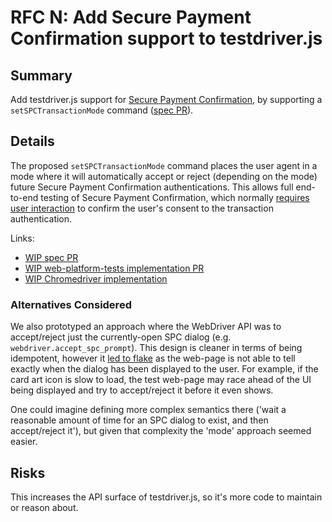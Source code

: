 # RFC N: Add Secure Payment Confirmation support to testdriver.js

## Summary

Add testdriver.js support for [Secure Payment
Confirmation](https://w3c.github.io/secure-payment-confirmation/), by
supporting a `setSPCTransactionMode` command ([spec
PR](https://github.com/w3c/secure-payment-confirmation/pull/151)).

## Details

The proposed `setSPCTransactionMode` command places the user agent in a mode
where it will automatically accept or reject (depending on the mode) future
Secure Payment Confirmation authentications. This allows full end-to-end
testing of Secure Payment Confirmation, which normally [requires user
interaction](https://w3c.github.io/secure-payment-confirmation/#sctn-transaction-confirmation-ux)
to confirm the user's consent to the transaction authentication.

Links:
  - [WIP spec PR](https://github.com/w3c/secure-payment-confirmation/pull/151)
  - [WIP web-platform-tests implementation PR](https://github.com/web-platform-tests/wpt/pull/31345)
  - [WIP Chromedriver implementation](https://chromium-review.googlesource.com/c/chromium/src/+/3237267)

### Alternatives Considered

We also prototyped an approach where the WebDriver API was to accept/reject
just the currently-open SPC dialog (e.g. `webdriver.accept_spc_prompt`). This
design is cleaner in terms of being idempotent, however it [led to
flake](https://chromium-review.googlesource.com/c/chromium/src/+/3225868/11#message-443faa84dfec42cf930bf7bf99e47d35f784bbbc)
as the web-page is not able to tell exactly when the dialog has been displayed
to the user. For example, if the card art icon is slow to load, the test
web-page may race ahead of the UI being displayed and try to accept/reject it
before it even shows.

One could imagine defining more complex semantics there ('wait a reasonable
amount of time for an SPC dialog to exist, and then accept/reject it'), but
given that complexity the 'mode' approach seemed easier.

## Risks

This increases the API surface of testdriver.js, so it's more code to maintain
or reason about.
